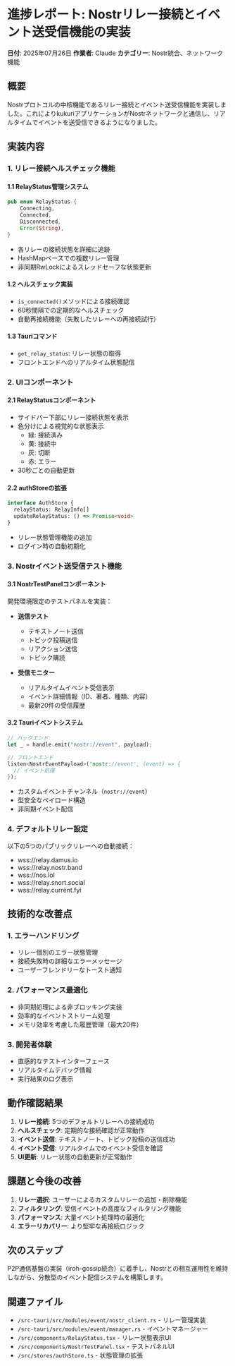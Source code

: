 # 進捗レポート: Nostrリレー接続とイベント送受信機能の実装

**日付**: 2025年07月26日
**作業者**: Claude
**カテゴリー**: Nostr統合、ネットワーク機能

## 概要

Nostrプロトコルの中核機能であるリレー接続とイベント送受信機能を実装しました。これによりkukuriアプリケーションがNostrネットワークと通信し、リアルタイムでイベントを送受信できるようになりました。

## 実装内容

### 1. リレー接続ヘルスチェック機能

#### 1.1 RelayStatus管理システム
```rust
pub enum RelayStatus {
    Connecting,
    Connected,
    Disconnected,
    Error(String),
}
```

- 各リレーの接続状態を詳細に追跡
- HashMapベースでの複数リレー管理
- 非同期RwLockによるスレッドセーフな状態更新

#### 1.2 ヘルスチェック実装
- `is_connected()`メソッドによる接続確認
- 60秒間隔での定期的なヘルスチェック
- 自動再接続機能（失敗したリレーへの再接続試行）

#### 1.3 Tauriコマンド
- `get_relay_status`: リレー状態の取得
- フロントエンドへのリアルタイム状態配信

### 2. UIコンポーネント

#### 2.1 RelayStatusコンポーネント
- サイドバー下部にリレー接続状態を表示
- 色分けによる視覚的な状態表示
  - 緑: 接続済み
  - 黄: 接続中
  - 灰: 切断
  - 赤: エラー
- 30秒ごとの自動更新

#### 2.2 authStoreの拡張
```typescript
interface AuthStore {
  relayStatus: RelayInfo[]
  updateRelayStatus: () => Promise<void>
}
```
- リレー状態管理機能の追加
- ログイン時の自動初期化

### 3. Nostrイベント送受信テスト機能

#### 3.1 NostrTestPanelコンポーネント
開発環境限定のテストパネルを実装：

- **送信テスト**
  - テキストノート送信
  - トピック投稿送信
  - リアクション送信
  - トピック購読

- **受信モニター**
  - リアルタイムイベント受信表示
  - イベント詳細情報（ID、著者、種類、内容）
  - 最新20件の受信履歴

#### 3.2 Tauriイベントシステム
```rust
// バックエンド
let _ = handle.emit("nostr://event", payload);

// フロントエンド
listen<NostrEventPayload>('nostr://event', (event) => {
  // イベント処理
});
```

- カスタムイベントチャンネル（`nostr://event`）
- 型安全なペイロード構造
- 非同期イベント配信

### 4. デフォルトリレー設定

以下の5つのパブリックリレーへの自動接続：
- wss://relay.damus.io
- wss://relay.nostr.band
- wss://nos.lol
- wss://relay.snort.social
- wss://relay.current.fyi

## 技術的な改善点

### 1. エラーハンドリング
- リレー個別のエラー状態管理
- 接続失敗時の詳細なエラーメッセージ
- ユーザーフレンドリーなトースト通知

### 2. パフォーマンス最適化
- 非同期処理による非ブロッキング実装
- 効率的なイベントストリーム処理
- メモリ効率を考慮した履歴管理（最大20件）

### 3. 開発者体験
- 直感的なテストインターフェース
- リアルタイムデバッグ情報
- 実行結果のログ表示

## 動作確認結果

1. **リレー接続**: 5つのデフォルトリレーへの接続成功
2. **ヘルスチェック**: 定期的な接続確認が正常動作
3. **イベント送信**: テキストノート、トピック投稿の送信成功
4. **イベント受信**: リアルタイムでのイベント受信を確認
5. **UI更新**: リレー状態の自動更新が正常動作

## 課題と今後の改善

1. **リレー選択**: ユーザーによるカスタムリレーの追加・削除機能
2. **フィルタリング**: 受信イベントの高度なフィルタリング機能
3. **パフォーマンス**: 大量イベント処理時の最適化
4. **エラーリカバリー**: より堅牢な再接続ロジック

## 次のステップ

P2P通信基盤の実装（iroh-gossip統合）に着手し、Nostrとの相互運用性を維持しながら、分散型のイベント配信システムを構築します。

## 関連ファイル

- `/src-tauri/src/modules/event/nostr_client.rs` - リレー管理実装
- `/src-tauri/src/modules/event/manager.rs` - イベントマネージャー
- `/src/components/RelayStatus.tsx` - リレー状態表示UI
- `/src/components/NostrTestPanel.tsx` - テストパネルUI
- `/src/stores/authStore.ts` - 状態管理の拡張